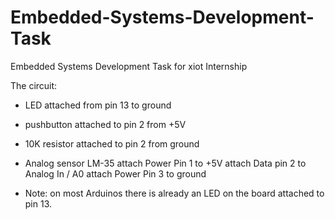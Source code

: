# Embedded-Systems-Development-Task
Embedded Systems Development Task for xiot Internship

 The circuit:
  - LED attached from pin 13 to ground
  - pushbutton attached to pin 2 from +5V
  - 10K resistor attached to pin 2 from ground
  - Analog sensor LM-35 
        attach Power Pin 1 to +5V
        attach Data  pin 2 to Analog In / A0
        attach Power Pin 3 to ground
  
  - Note: on most Arduinos there is already an LED on the board
    attached to pin 13.
